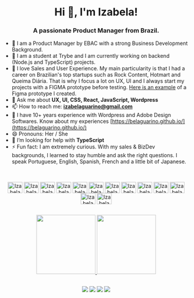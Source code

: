   <h1 align="center">Hi 👋, I'm Izabela!</h1>
<h3 align="center">A passionate Product Manager from Brazil.</h3>

- 🔭 I am a Product Manager by EBAC with a strong Business Development Background.
- 🌱 I am a student at Trybe and I am currently working on backend (Node.js and TypeScript) projects.
- 👯 I love Sales and User Experience. My main particularity is that I had a career on Brazilian's top startups such as Rock Content, Hotmart and Queima Diária. That is why I focus a lot on UX, UI and I always start my projects with a FIGMA prototype before testing. <a href="https://www.figma.com/file/dtgf6oYR1xBiChkkN4UeWa/buildApp?node-id=0%3A1" target="_blank" >Here is an example</a> of a Figma prototype I created.
- 💬 Ask me about **UX, UI, CSS, React, JavaScript, Wordpress**
- 📫 How to reach me: **izabelaguarino@gmail.com**
- 📄 I have 10+ years experience with Wordpress and Adobe Design Softwares. Know about my experiences [https://belaguarino.github.io/](https://belaguarino.github.io/)
- 😄 Pronouns: Her / She
- 🤝 I’m looking for help with **TypeScript**
- ⚡ Fun fact: I am extremely curious. With my sales & BizDev backgrounds, I learned to stay humble and ask the right questions. I speak Portuguese, English, Spanish, French and a little bit of Japanese.

##

<div align="center"><br>
    <img align="center" alt="IzabelaGuarino-Wordpress" height="30" width="40" src="https://cdn.jsdelivr.net/gh/devicons/devicon/icons/wordpress/wordpress-original.svg" />
  <img align="center" alt="IzabelaGuarino-WooC" height="30" width="40" src="https://cdn.jsdelivr.net/gh/devicons/devicon/icons/woocommerce/woocommerce-original.svg" />
  <img align="center" alt="IzabelaGuarino-Javascript" height="30" width="40" src="https://cdn.jsdelivr.net/gh/devicons/devicon/icons/javascript/javascript-original.svg">
  <img align="center" alt="IzabelaGuarino-Html" height="30" width="40" src="https://cdn.jsdelivr.net/gh/devicons/devicon/icons/html5/html5-original.svg">
  <img align="center" alt="IzabelaGuarino-CSS" height="30" width="40" src="https://cdn.jsdelivr.net/gh/devicons/devicon/icons/css3/css3-original.svg">
  <img align="center" alt="IzabelaGuarino-React" height="30" width="40" src="https://cdn.jsdelivr.net/gh/devicons/devicon/icons/react/react-original.svg">
  <img align="center" alt="IzabelaGuarino-Redux" height="30" width="40" src="https://cdn.jsdelivr.net/gh/devicons/devicon/icons/redux/redux-original.svg">
  <img align="center" alt="IzabelaGuarino-Docker" height="30" width="40" src="https://cdn.jsdelivr.net/gh/devicons/devicon/icons/docker/docker-original.svg">
  <img align="center" alt="IzabelaGuarino-Mysql" height="30" width="40" src="https://cdn.jsdelivr.net/gh/devicons/devicon/icons/mysql/mysql-original-wordmark.svg" />
  <img align="center" alt="IzabelaGuarino-Nodejs" height="30" width="40" src="https://cdn.jsdelivr.net/gh/devicons/devicon/icons/nodejs/nodejs-original.svg" />
  <img align="center" alt="IzabelaGuarino-Figma" height="30" width="40" src="https://cdn.jsdelivr.net/gh/devicons/devicon/icons/figma/figma-original.svg" />
  <img align="center" alt="IzabelaGuarino-Photoshop" height="30" width="40" src="https://cdn.jsdelivr.net/gh/devicons/devicon/icons/photoshop/photoshop-plain.svg" />
  <img align="center" alt="IzabelaGuarino-Illustrator" height="30" width="40" src="https://cdn.jsdelivr.net/gh/devicons/devicon/icons/illustrator/illustrator-plain.svg" />
  
</div>

##

<div align="center">
  <a href="https://github.com/belaguarino">
  <img height="160em" src="https://github-readme-stats.vercel.app/api?username=belaguarino&show_icons=true&theme=dark&count_private=true"/>
  <img height="160em" src="https://github-readme-stats.vercel.app/api/top-langs/?username=belaguarino&layout=compact&langs_count=7&theme=dark"/>
</div>

##

<div align="center">
  <a href="https://api.whatsapp.com/send?phone=5531992226250" target="_blank"><img src="https://img.shields.io/badge/WhatsApp-25D366?style=for-the-badge&logo=whatsapp&logoColor=white" target="_blank"></a>
  <a href="https://www.instagram.com/belaguarino/" target="_blank"><img src="https://img.shields.io/badge/-Instagram-%23E4405F?style=for-the-badge&logo=instagram&logoColor=white" target="_blank"></a>
  <a href = "mailto:izabelaguarino@gmail.com"><img src="https://img.shields.io/badge/-Gmail-%23333?style=for-the-badge&logo=gmail&logoColor=white" target="_blank"></a>
  <a href="https://www.linkedin.com/in/izabelaguarino/" target="_blank"><img src="https://img.shields.io/badge/-LinkedIn-%230077B5?style=for-the-badge&logo=linkedin&logoColor=white" target="_blank"></a> 
</div>
  



